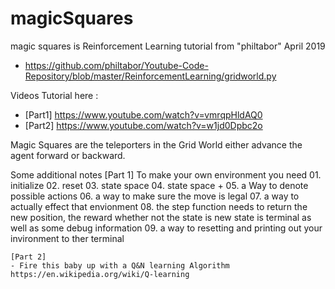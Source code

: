 # magicSquares
magic squares is Reinforcement Learning tutorial from "philtabor"
April 2019
- https://github.com/philtabor/Youtube-Code-Repository/blob/master/ReinforcementLearning/gridworld.py

Videos Tutorial here :
- [Part1] https://www.youtube.com/watch?v=vmrqpHldAQ0
- [Part2] https://www.youtube.com/watch?v=w1jd0Dpbc2o

Magic Squares are the teleporters in the Grid World
either advance the agent forward or backward.

Some additional notes
    [Part 1]
    To make your own environment you need
    01. initialize
    02. reset
    03. state space
    04. state space +
    05. a Way to denote possible actions
    06. a way to make sure the move is legal
    07. a way to actually effect that envionment
    08. the step function needs to return the new position, the reward
        whether not the state is new state is terminal
        as well as some debug information 
    09. a way to resetting and printing out your invironment to ther terminal

    [Part 2]
    - Fire this baby up with a Q&N learning Algorithm
    https://en.wikipedia.org/wiki/Q-learning
